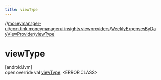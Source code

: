 ```yaml
---
title: viewType
---
```

//[moneymanager-ui](../../../index.html)/[com.tink.moneymanagerui.insights.viewproviders](../index.html)/[WeeklyExpensesByDayViewProvider](index.html)/[viewType](view-type.html)



# viewType



[androidJvm]\
open override val [viewType](view-type.html): &lt;ERROR CLASS&gt;




